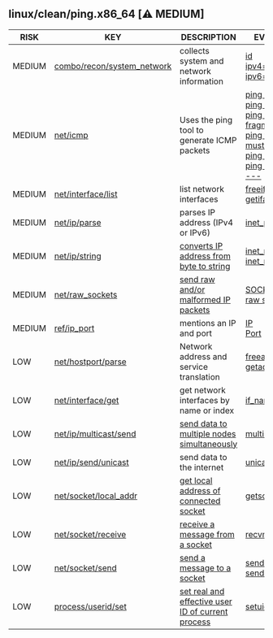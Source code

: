 ## linux/clean/ping.x86_64 [⚠️ MEDIUM]

|  RISK  |                                                                   KEY                                                                    |                                               DESCRIPTION                                                |                                                                                                                                                                                                                                       EVIDENCE                                                                                                                                                                                                                                       |
|--------|------------------------------------------------------------------------------------------------------------------------------------------|----------------------------------------------------------------------------------------------------------|--------------------------------------------------------------------------------------------------------------------------------------------------------------------------------------------------------------------------------------------------------------------------------------------------------------------------------------------------------------------------------------------------------------------------------------------------------------------------------------|
| MEDIUM | [combo/recon/system_network](https://github.com/chainguard-dev/malcontent/blob/main/rules/combo/recon/system_network.yara#sys_net_recon) | collects system and network information                                                                  | [id](https://github.com/search?q=id&type=code)<br>[ipv4=addr](https://github.com/search?q=ipv4%3Daddr&type=code)<br>[ipv6=addr](https://github.com/search?q=ipv6%3Daddr&type=code)                                                                                                                                                                                                                                                                                                   |
| MEDIUM | [net/icmp](https://github.com/chainguard-dev/malcontent/blob/main/rules/net/icmp.yara#ping)                                              | Uses the ping tool to generate ICMP packets                                                              | [ping -6 -N](https://github.com/search?q=ping+-6+-N&type=code)<br>[ping broadcast](https://github.com/search?q=ping+broadcast&type=code)<br>[ping does not fragment](https://github.com/search?q=ping+does+not+fragment&type=code)<br>[ping for user must be](https://github.com/search?q=ping+for+user+must+be&type=code)<br>[ping session](https://github.com/search?q=ping+session&type=code)<br>[ping statistics ---](https://github.com/search?q=ping+statistics+---&type=code) |
| MEDIUM | [net/interface/list](https://github.com/chainguard-dev/malcontent/blob/main/rules/net/interface-list.yara#bsd_ifaddrs)                   | list network interfaces                                                                                  | [freeifaddrs](https://github.com/search?q=freeifaddrs&type=code)<br>[getifaddrs](https://github.com/search?q=getifaddrs&type=code)                                                                                                                                                                                                                                                                                                                                                   |
| MEDIUM | [net/ip/parse](https://github.com/chainguard-dev/malcontent/blob/main/rules/net/ip-parse.yara#inet_pton)                                 | parses IP address (IPv4 or IPv6)                                                                         | [inet_pton](https://github.com/search?q=inet_pton&type=code)                                                                                                                                                                                                                                                                                                                                                                                                                         |
| MEDIUM | [net/ip/string](https://github.com/chainguard-dev/malcontent/blob/main/rules/net/ip-string.yara#inet_ntoa)                               | [converts IP address from byte to string](https://linux.die.net/man/3/inet_ntoa)                         | [inet_ntoa](https://github.com/search?q=inet_ntoa&type=code)<br>[inet_ntop](https://github.com/search?q=inet_ntop&type=code)                                                                                                                                                                                                                                                                                                                                                         |
| MEDIUM | [net/raw_sockets](https://github.com/chainguard-dev/malcontent/blob/main/rules/net/raw_sockets.yara#raw_sockets)                         | [send raw and/or malformed IP packets](https://man7.org/linux/man-pages/man7/raw.7.html)                 | [SOCK_RAW](https://github.com/search?q=SOCK_RAW&type=code)<br>[raw socket](https://github.com/search?q=raw+socket&type=code)                                                                                                                                                                                                                                                                                                                                                         |
| MEDIUM | [ref/ip_port](https://github.com/chainguard-dev/malcontent/blob/main/rules/ref/ip_port.yara#ip_and_port)                                 | mentions an IP and port                                                                                  | [IP](https://github.com/search?q=IP&type=code)<br>[Port](https://github.com/search?q=Port&type=code)                                                                                                                                                                                                                                                                                                                                                                                 |
| LOW    | [net/hostport/parse](https://github.com/chainguard-dev/malcontent/blob/main/rules/net/hostport-parse.yara#getaddrinfo)                   | Network address and service translation                                                                  | [freeaddrinfo](https://github.com/search?q=freeaddrinfo&type=code)<br>[getaddrinfo](https://github.com/search?q=getaddrinfo&type=code)                                                                                                                                                                                                                                                                                                                                               |
| LOW    | [net/interface/get](https://github.com/chainguard-dev/malcontent/blob/main/rules/net/interface-get.yara#bsd_if)                          | get network interfaces by name or index                                                                  | [if_nametoindex](https://github.com/search?q=if_nametoindex&type=code)                                                                                                                                                                                                                                                                                                                                                                                                               |
| LOW    | [net/ip/multicast/send](https://github.com/chainguard-dev/malcontent/blob/main/rules/net/ip-multicast-send.yara#multicast)               | [send data to multiple nodes simultaneously](https://en.wikipedia.org/wiki/IP_multicast)                 | [multicast](https://github.com/search?q=multicast&type=code)                                                                                                                                                                                                                                                                                                                                                                                                                         |
| LOW    | [net/ip/send/unicast](https://github.com/chainguard-dev/malcontent/blob/main/rules/net/ip-send-unicast.yara#unicast)                     | send data to the internet                                                                                | [unicast](https://github.com/search?q=unicast&type=code)                                                                                                                                                                                                                                                                                                                                                                                                                             |
| LOW    | [net/socket/local_addr](https://github.com/chainguard-dev/malcontent/blob/main/rules/net/socket-local_addr.yara#getsockname)             | [get local address of connected socket](https://man7.org/linux/man-pages/man2/getsockname.2.html)        | [getsockname](https://github.com/search?q=getsockname&type=code)                                                                                                                                                                                                                                                                                                                                                                                                                     |
| LOW    | [net/socket/receive](https://github.com/chainguard-dev/malcontent/blob/main/rules/net/socket-receive.yara#recvmsg)                       | [receive a message from a socket](https://linux.die.net/man/2/recvmsg)                                   | [recvmsg](https://github.com/search?q=recvmsg&type=code)                                                                                                                                                                                                                                                                                                                                                                                                                             |
| LOW    | [net/socket/send](https://github.com/chainguard-dev/malcontent/blob/main/rules/net/socket-send.yara#sendmsg)                             | [send a message to a socket](https://linux.die.net/man/2/sendmsg)                                        | [sendmsg](https://github.com/search?q=sendmsg&type=code)<br>[sendto](https://github.com/search?q=sendto&type=code)                                                                                                                                                                                                                                                                                                                                                                   |
| LOW    | [process/userid/set](https://github.com/chainguard-dev/malcontent/blob/main/rules/process/userid-set.yara#setuid)                        | [set real and effective user ID of current process](https://man7.org/linux/man-pages/man2/setuid.2.html) | [setuid](https://github.com/search?q=setuid&type=code)                                                                                                                                                                                                                                                                                                                                                                                                                               |

